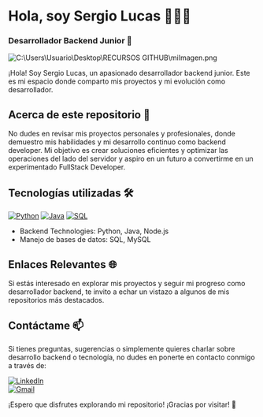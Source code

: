 # Hola, soy Sergio Lucas 👨🏻‍💻

### Desarrollador Backend Junior 🚀

![C:\Users\Usuario\Desktop\RECURSOS GITHUB\miImagen.png](bannerLinkedin)

¡Hola! Soy Sergio Lucas, un apasionado desarrollador backend junior. Este es mi espacio donde comparto mis proyectos y mi evolución como desarrollador.

## Acerca de este repositorio 📁

No dudes en revisar mis proyectos personales y profesionales, donde demuestro mis habilidades y mi desarrollo continuo como backend developer. Mi objetivo es crear soluciones eficientes y optimizar las operaciones del lado del servidor y aspiro en un futuro a convertirme en un experimentado FullStack Developer.

## Tecnologías utilizadas 🛠️

[![Python](https://img.shields.io/badge/Python-yellow?style=for-the-badge&logo=python&logoColor=white&labelColor=101010)]() 
[![Java](https://img.shields.io/badge/Java-orange?style=for-the-badge&logo=java&logoColor=white&labelColor=101010)]() 
[![SQL](https://img.shields.io/badge/SQL-blue?style=for-the-badge&logo=sql&logoColor=white&labelColor=101010)]()

- Backend Technologies: Python, Java, Node.js
- Manejo de bases de datos: SQL, MySQL

## Enlaces Relevantes 🌐

Si estás interesado en explorar mis proyectos y seguir mi progreso como desarrollador backend, te invito a echar un vistazo a algunos de mis repositorios más destacados.

## Contáctame 📫

Si tienes preguntas, sugerencias o simplemente quieres charlar sobre desarrollo backend o tecnología, no dudes en ponerte en contacto conmigo a través de:

[![LinkedIn](https://img.shields.io/badge/LinkedIn-white?style=for-the-badge&logo=linkedin&logoColor=white&labelColor=%230A66C2&color=%23363636)](https://www.linkedin.com/in/sergio-lucas-l%C3%B3pez-48881b28a/)
</br>
[![Gmail](https://img.shields.io/badge/Email%20personal-white?style=for-the-badge&logo=gmail&logoColor=white&label=tuemail%40gmail.com&labelColor=black&color=%23EA4335)](mailto:sergiolljec@gmail.com)

¡Espero que disfrutes explorando mi repositorio! ¡Gracias por visitar! 👋
